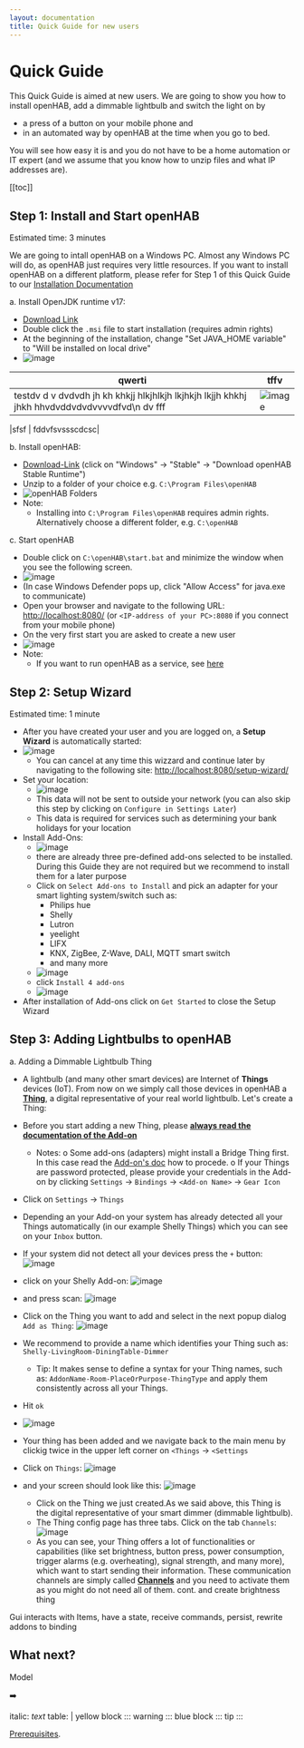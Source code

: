 ```yaml
---
layout: documentation
title: Quick Guide for new users
---
```


# Quick Guide

This Quick Guide is aimed at new users.
We are going to show you how to install openHAB, add a dimmable lightbulb and switch the light on by
- a press of a button on your mobile phone and
- in an automated way by openHAB at the time when you go to bed.

You will see how easy it is and you do not have to be a home automation or IT expert (and we assume that you know how to unzip files and what IP addresses are).

[[toc]]

## Step 1: Install and Start openHAB

Estimated time: 3 minutes

We are going to intall openHAB on a Windows PC. Almost any Windows PC will do, as openHAB just requires very little resources. If you want to install openHAB on a different platform, please refer for Step 1 of this Quick Guide to our [Installation Documentation](installation.html)

a. Install OpenJDK runtime v17:
  - [Download Link](https://cdn.azul.com/zulu/bin/zulu17.44.53-ca-jre17.0.8.1-win_x64.msi)
  - Double click the `.msi` file to start installation (requires admin rights)
  - At the beginning of the installation, change "Set JAVA_HOME variable" to "Will be installed on local drive"
  - ![image](https://github.com/egoist6/openhab-docs/assets/76903043/1d11492a-ec31-4ee6-92d4-73be16294c35)

|qwerti   | tffv     |
|----------------------------------------------------------------|---------------------------------------------------------------|
|testdv d v dvdvdh jh kh khkjj hlkjhlkjh lkjhkjh lkjjh khkhj jhkh hhvdvddvdvdvvvvdfvd\\n dv fff     | ![image](https://github.com/egoist6/openhab-docs/assets/76903043/1d11492a-ec31-4ee6-92d4-73be16294c35)  |

|sfsf     | fddvfsvssscdcsc|

b. Install openHAB:
  - [Download-Link](https://www.openhab.org/download/) (click on "Windows" -> "Stable" -> "Download openHAB Stable Runtime")
  - Unzip to a folder of your choice e.g. `C:\Program Files\openHAB`
  - ![openHAB Folders](images/openHAB_Folders.png)
  - Note:
    -  Installing into `C:\Program Files\openHAB` requires admin rights. Alternatively choose a different folder, e.g. `C:\openHAB`

c. Start openHAB
  - Double click on `C:\openHAB\start.bat` and minimize the window when you see the following screen.
  - ![image](https://github.com/egoist6/openhab-docs/assets/76903043/f5ff4a12-3c49-48de-95de-fe6aa99c82b6)
  - (In case Windows Defender pops up, click "Allow Access" for java.exe to communicate)
  - Open your browser and navigate to the following URL: [http://localhost:8080/](http://localhost:8080/) (or `<IP-address of your PC>:8080` if you connect from your mobile phone)
  - On the very first start you are asked to create a new user
  - ![image](https://github.com/egoist6/openhab-docs/assets/76903043/d57f141f-e7c7-4161-9a63-78cc16d65ee3)
  - Note:
    - If you want to run openHAB as a service, see [here](installation/windows.html#set-up-openhab-to-run-as-a-windows-service)

## Step 2: Setup Wizard

Estimated time: 1 minute

- After you have created your user and you are logged on, a **Setup Wizard** is automatically started:
- ![image](https://github.com/egoist6/openhab-docs/assets/76903043/9bf16d68-7d49-4a53-b633-7091bad70da7)
  - You can cancel at any time this wizzard and continue later by navigating to the following site: [http://localhost:8080/setup-wizard/](http://localhost:8080/setup-wizard/)
- Set your location:
  - ![image](https://github.com/egoist6/openhab-docs/assets/76903043/5b5dff26-4344-4faf-9619-3d4ab0e49139)
  - This data will not be sent to outside your network (you can also skip this step by clicking on `Configure in Settings Later`)
  - This data is required for services such as determining your bank holidays for your location
- Install Add-Ons:
  - ![image](https://github.com/egoist6/openhab-docs/assets/76903043/cbd7da10-b7a8-465a-90af-6d0468b9672a)
  - there are already three pre-defined add-ons selected to be installed. During this Guide they are not required but we recommend to install them for a later purpose
  - Click on `Select Add-ons to Install` and pick an adapter for your smart lighting system/switch such as:
    - Philips hue
    - Shelly
    - Lutron
    - yeelight
    - LIFX
    - KNX, ZigBee, Z-Wave, DALI, MQTT smart switch
    - and many more
  - ![image](https://github.com/egoist6/openhab-docs/assets/76903043/82078937-451a-43dc-85df-e4566e2e47f9)
  - click `Install 4 add-ons`
  - ![image](https://github.com/egoist6/openhab-docs/assets/76903043/11389822-2e8f-4fbf-b75e-9ae9229a058b)
- After installation of Add-ons click on `Get Started` to close the Setup Wizard

## Step 3: Adding Lightbulbs to openHAB

a. Adding a Dimmable Lightbulb Thing
  - A lightbulb (and many other smart devices) are Internet of **Things** devices (IoT). From now on we simply call those devices in openHAB a [**Thing**](/concepts/things.html), a digital representative of your real world lightbulb. Let's create a Thing:
  - Before you start adding a new Thing, please [**always read the documentation of the Add-on**](https://www.openhab.org/addons/)
    - Notes:
      o Some add-ons (adapters) might install a Bridge Thing first. In this case read the [Add-on's doc](https://www.openhab.org/addons/) how to procede.
      o If your Things are password protected, please provide your credentials in the Add-on by clicking `Settings` -> `Bindings` -> `<Add-on Name>` -> `Gear Icon` 
  - Click on `Settings` -> `Things`
  - Depending an your Add-on your system has already detected all your Things automatically (in our example Shelly Things) which you can see on your `Inbox` button.
  - If your system did not detect all your devices press the `+` button: ![image](https://github.com/egoist6/openhab-docs/assets/76903043/79cef2a7-8c0f-47bd-845b-d905e9ecc579)
  - click on your Shelly Add-on: ![image](https://github.com/egoist6/openhab-docs/assets/76903043/a61bd43b-6493-4c6e-b37c-ae9774acc20c)
  - and press scan: ![image](https://github.com/egoist6/openhab-docs/assets/76903043/7bf634ca-7d5d-484d-9c5a-065c5c0a611f)
  - Click on the Thing you want to add and select in the next popup dialog `Add as Thing`: ![image](https://github.com/egoist6/openhab-docs/assets/76903043/d804ff92-c4b3-4556-914d-23c6ba0034af)
  - We recommend to provide a name which identifies your Thing such as: `Shelly-LivingRoom-DiningTable-Dimmer`
    - Tip: It makes sense to define a syntax for your Thing names, such as: `AddonName-Room-PlaceOrPurpose-ThingType` and apply them consistently across all your Things.
  - Hit `ok`
  - ![image](https://github.com/egoist6/openhab-docs/assets/76903043/728ffdd3-e12d-4bda-a1e6-ecbd840d0a34)
  - Your thing has been added and we navigate back to the main menu by clickig twice in the upper left corner on `<Things` -> `<Settings`
- Click on `Things`: ![image](https://github.com/egoist6/openhab-docs/assets/76903043/153d69cf-d1c4-4b5b-8fab-e87629f74fdc)

- and your screen should look like this: ![image](https://github.com/egoist6/openhab-docs/assets/76903043/1f713c53-83b5-481b-9661-3b30f66eb811)

  - Click on the Thing we just created.As we said above, this Thing is the digital representative of your smart dimmer (dimmable lightbulb).
  - The Thing config page has three tabs. Click on the tab `Channels`: ![image](https://github.com/egoist6/openhab-docs/assets/76903043/155f560d-1b00-426b-b961-237fadf3344a)
  - As you can see, your Thing offers a lot of functionalities or capabilities (like set brightness, button press, power consumption, trigger alarms (e.g. overheating), signal strength, and many more), which want to start sending their information. These communication channels are simply called [**Channels**](/concepts/things.html#channels) and you need to activate them as you might do not need all of them.
  cont. and create brightness thing

Gui interacts with Items, have a state, receive commands, persist, 
rewrite addons to binding

## What next?
Model

➡️ 

italic: _text_
table: |
yellow block
  ::: warning
  :::
blue block
  ::: tip
  :::

[Prerequisites]({{base}}/installation/index.html#prerequisites).

  
